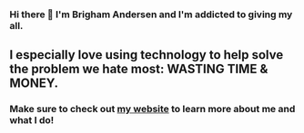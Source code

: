 ### Hi there 👋 I'm Brigham Andersen and I'm addicted to giving my all.

## I especially love using technology to help solve the problem we hate most: WASTING TIME & MONEY.


### Make sure to check out [my website](https://brighamband.com) to learn more about me and what I do!

<!--
**brighamband/brighamband** is a ✨ _special_ ✨ repository because its `README.md` (this file) appears on your GitHub profile.

Here are some ideas to get you started:

- 🔭 I’m currently working on ...
- 🌱 I’m currently learning ...
- 👯 I’m looking to collaborate on ...
- 🤔 I’m looking for help with ...
- 💬 Ask me about ...
- 📫 How to reach me: ...
- 😄 Pronouns: ...
- ⚡ Fun fact: ...
-->
